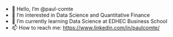 - 👋 Hello, I’m @paul-comte
- 👀 I’m interested in Data Science and Quantitative Finance
- 🌱 I’m currently learning Data Science at EDHEC Business School
- 📫 How to reach me: https://www.linkedin.com/in/paulcomte/

